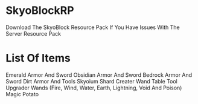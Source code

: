 # SkyoBlockRP
Download The SkyoBlock Resource Pack If You Have Issues With The Server Resource Pack

# List Of Items
Emerald Armor And Sword
Obsidian Armor And Sword
Bedrock Armor And Sword
Dirt Armor And Tools
Skyoium Shard Creater
Wand Table
Tool Upgrader
Wands (Fire, Wind, Water, Earth, Lightning, Void And Poison)
Magic Potato
